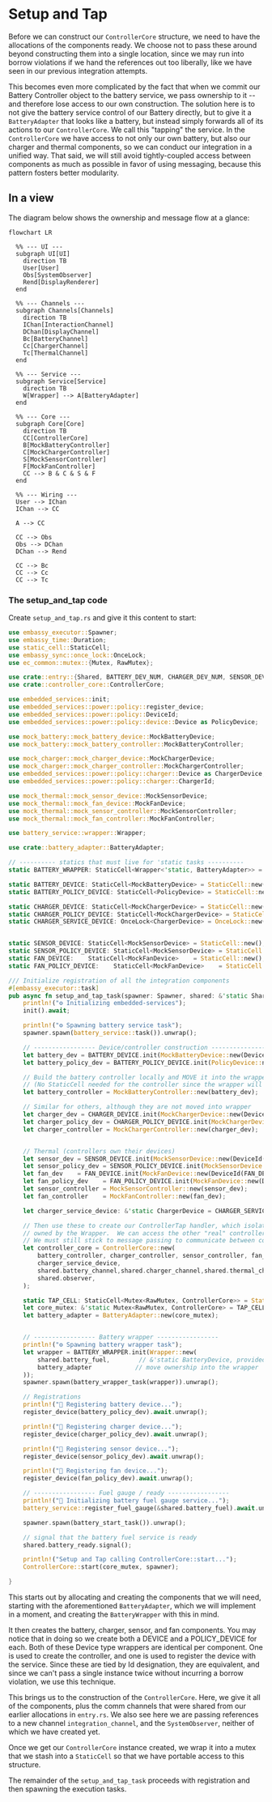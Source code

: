 # Setup and Tap
Before we can construct our `ControllerCore` structure, we need to have the allocations of the components ready.
We choose not to pass these around beyond constructing them into a single location, since we may run into borrow violations if we hand the references out too liberally, like we have seen in our previous integration attempts.

This becomes even more complicated by the fact that when we commit our Battery Controller object to the battery service, we pass ownership to it -- and therefore lose access to our own construction.   The solution here is to not give the battery service control of our Battery directly, but to give it a `BatteryAdapter` that looks like a battery, but instead simply forwards all of its actions to our `ControllerCore`.  We call this "tapping" the service. In the `ControllerCore` we have access to not only our own battery, but also our charger and thermal components, so we can conduct our integration in a unified way.  That said, we will still avoid tightly-coupled access between components as much as possible in favor of using messaging, because this pattern fosters better modularity.

## In a view
The diagram below shows the ownership and message flow at a glance:

```mermaid
flowchart LR

  %% --- UI ---
  subgraph UI[UI]
    direction TB
    User[User]
    Obs[SystemObserver]
    Rend[DisplayRenderer]
  end

  %% --- Channels ---
  subgraph Channels[Channels]
    direction TB
    IChan[InteractionChannel]
    DChan[DisplayChannel]
    Bc[BatteryChannel]
    Cc[ChargerChannel]
    Tc[ThermalChannel]
  end

  %% --- Service ---
  subgraph Service[Service]
    direction TB
    W[Wrapper] --> A[BatteryAdapter]
  end

  %% --- Core ---
  subgraph Core[Core]
    direction TB
    CC[ControllerCore]
    B[MockBatteryController]
    C[MockChargerController]
    S[MockSensorController]
    F[MockFanController]
    CC --> B & C & S & F
  end

  %% --- Wiring ---
  User --> IChan
  IChan --> CC

  A --> CC

  CC --> Obs
  Obs --> DChan
  DChan --> Rend

  CC --> Bc
  CC --> Cc
  CC --> Tc
```

### The setup_and_tap code

Create `setup_and_tap.rs` and give it this content to start:
```rust
use embassy_executor::Spawner;
use embassy_time::Duration;
use static_cell::StaticCell;
use embassy_sync::once_lock::OnceLock;
use ec_common::mutex::{Mutex, RawMutex};

use crate::entry::{Shared, BATTERY_DEV_NUM, CHARGER_DEV_NUM, SENSOR_DEV_NUM, FAN_DEV_NUM};
use crate::controller_core::ControllerCore;

use embedded_services::init;
use embedded_services::power::policy::register_device;
use embedded_services::power::policy::DeviceId;
use embedded_services::power::policy::device::Device as PolicyDevice;

use mock_battery::mock_battery_device::MockBatteryDevice;
use mock_battery::mock_battery_controller::MockBatteryController;

use mock_charger::mock_charger_device::MockChargerDevice;
use mock_charger::mock_charger_controller::MockChargerController;
use embedded_services::power::policy::charger::Device as ChargerDevice; // disambiguate from other device types
use embedded_services::power::policy::charger::ChargerId;

use mock_thermal::mock_sensor_device::MockSensorDevice;
use mock_thermal::mock_fan_device::MockFanDevice;
use mock_thermal::mock_sensor_controller::MockSensorController;
use mock_thermal::mock_fan_controller::MockFanController;

use battery_service::wrapper::Wrapper;

use crate::battery_adapter::BatteryAdapter;

// ---------- statics that must live for 'static tasks ----------
static BATTERY_WRAPPER: StaticCell<Wrapper<'static, BatteryAdapter>> = StaticCell::new();

static BATTERY_DEVICE: StaticCell<MockBatteryDevice> = StaticCell::new();
static BATTERY_POLICY_DEVICE: StaticCell<PolicyDevice> = StaticCell::new();

static CHARGER_DEVICE: StaticCell<MockChargerDevice> = StaticCell::new();
static CHARGER_POLICY_DEVICE: StaticCell<MockChargerDevice> = StaticCell::new();
static CHARGER_SERVICE_DEVICE: OnceLock<ChargerDevice> = OnceLock::new();


static SENSOR_DEVICE: StaticCell<MockSensorDevice> = StaticCell::new();
static SENSOR_POLICY_DEVICE: StaticCell<MockSensorDevice> = StaticCell::new();
static FAN_DEVICE:    StaticCell<MockFanDevice>    = StaticCell::new();
static FAN_POLICY_DEVICE:    StaticCell<MockFanDevice>    = StaticCell::new();

/// Initialize registration of all the integration components
#[embassy_executor::task]
pub async fn setup_and_tap_task(spawner: Spawner, shared: &'static Shared) {
    println!("⚙️ Initializing embedded-services");
    init().await;

    println!("⚙️ Spawning battery service task");
    spawner.spawn(battery_service::task()).unwrap();

    // ----------------- Device/controller construction -----------------
    let battery_dev = BATTERY_DEVICE.init(MockBatteryDevice::new(DeviceId(BATTERY_DEV_NUM)));
    let battery_policy_dev = BATTERY_POLICY_DEVICE.init(PolicyDevice::new(DeviceId(BATTERY_DEV_NUM)));

    // Build the battery controller locally and MOVE it into the wrapper below.
    // (No StaticCell needed for the controller since the wrapper will own it.)
    let battery_controller = MockBatteryController::new(battery_dev);

    // Similar for others, although they are not moved into wrapper
    let charger_dev = CHARGER_DEVICE.init(MockChargerDevice::new(DeviceId(CHARGER_DEV_NUM)));
    let charger_policy_dev = CHARGER_POLICY_DEVICE.init(MockChargerDevice::new(DeviceId(CHARGER_DEV_NUM)));
    let charger_controller = MockChargerController::new(charger_dev);


    // Thermal (controllers own their devices)
    let sensor_dev = SENSOR_DEVICE.init(MockSensorDevice::new(DeviceId(SENSOR_DEV_NUM)));
    let sensor_policy_dev = SENSOR_POLICY_DEVICE.init(MockSensorDevice::new(DeviceId(SENSOR_DEV_NUM)));
    let fan_dev    = FAN_DEVICE.init(MockFanDevice::new(DeviceId(FAN_DEV_NUM)));
    let fan_policy_dev    = FAN_POLICY_DEVICE.init(MockFanDevice::new(DeviceId(FAN_DEV_NUM)));
    let sensor_controller = MockSensorController::new(sensor_dev);
    let fan_controller    = MockFanController::new(fan_dev);

    let charger_service_device: &'static ChargerDevice = CHARGER_SERVICE_DEVICE.get_or_init(|| ChargerDevice::new(ChargerId(CHARGER_DEV_NUM)));

    // Then use these to create our ControllerTap handler, which isolates ownership of all but the battery, which is
    // owned by the Wrapper.  We can access the other "real" controllers upon battery message receipts by the Tap.
    // We must still stick to message passing to communicate between components to preserve modularity.
    let controller_core = ControllerCore::new(
        battery_controller, charger_controller, sensor_controller, fan_controller,
        charger_service_device, 
        shared.battery_channel,shared.charger_channel,shared.thermal_channel,shared.interaction_channel,
        shared.observer,
    );

    static TAP_CELL: StaticCell<Mutex<RawMutex, ControllerCore>> = StaticCell::new();
    let core_mutex: &'static Mutex<RawMutex, ControllerCore> = TAP_CELL.init(Mutex::new(controller_core));
    let battery_adapter = BatteryAdapter::new(core_mutex);


    // ----------------- Battery wrapper -----------------
    println!("⚙️ Spawning battery wrapper task");
    let wrapper = BATTERY_WRAPPER.init(Wrapper::new(
        shared.battery_fuel,        // &'static BatteryDevice, provided by Instances
        battery_adapter            // move ownership into the wrapper
    ));
    spawner.spawn(battery_wrapper_task(wrapper)).unwrap();

    // Registrations
    println!("🧩 Registering battery device...");
    register_device(battery_policy_dev).await.unwrap();

    println!("🧩 Registering charger device...");
    register_device(charger_policy_dev).await.unwrap();

    println!("🧩 Registering sensor device...");
    register_device(sensor_policy_dev).await.unwrap();

    println!("🧩 Registering fan device...");
    register_device(fan_policy_dev).await.unwrap();

    // ----------------- Fuel gauge / ready -----------------
    println!("🔌 Initializing battery fuel gauge service...");
    battery_service::register_fuel_gauge(&shared.battery_fuel).await.unwrap();

    spawner.spawn(battery_start_task()).unwrap();

    // signal that the battery fuel service is ready
    shared.battery_ready.signal();

    println!("Setup and Tap calling ControllerCore::start...");
    ControllerCore::start(core_mutex, spawner);

}
```
This starts out by allocating and creating the components that we will need, starting with the aforementioned `BatteryAdapter`, which we will implement in a moment, and creating the `BatteryWrapper` with this in mind.

It then creates the battery, charger, sensor, and fan components.  You may notice that in doing so we create both a DEVICE and a POLICY_DEVICE for each.  Both of these Device type wrappers are identical per component.  One is used to create the controller, and one is used to register the device with the service. Since these are tied by Id designation, they are equivalent, and since we can't pass a single instance twice without incurring a borrow violation, we use this technique.

This brings us to the construction of the `ControllerCore`.  Here, we give it all of the components, plus the comm channels that were shared from our earlier allocations in `entry.rs`.  We also see here we are passing references to a new channel `integration_channel`, and the `SystemObserver`, neither of which we have created yet.

Once we get our `ControllerCore` instance created, we wrap it into a mutex that we stash into a `StaticCell` so that we have portable access to this structure.

The remainder of the `setup_and_tap_task` proceeds with registration and then spawning the execution tasks.
